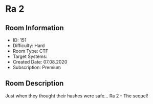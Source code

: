 ﻿# Ra 2

## Room Information
- ID: 151
- Difficulty: Hard
- Room Type: CTF
- Target Systems: 
- Created Date: 07.08.2020
- Subscription: Premium

## Room Description
Just when they thought their hashes were safe... Ra 2 - The sequel!
